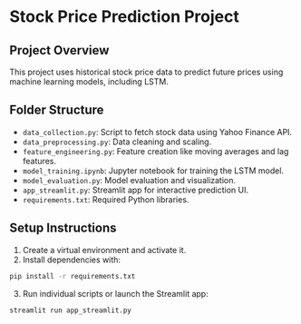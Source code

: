 # Stock Price Prediction Project

## Project Overview
This project uses historical stock price data to predict future prices using machine learning models, including LSTM.

## Folder Structure
- `data_collection.py`: Script to fetch stock data using Yahoo Finance API.
- `data_preprocessing.py`: Data cleaning and scaling.
- `feature_engineering.py`: Feature creation like moving averages and lag features.
- `model_training.ipynb`: Jupyter notebook for training the LSTM model.
- `model_evaluation.py`: Model evaluation and visualization.
- `app_streamlit.py`: Streamlit app for interactive prediction UI.
- `requirements.txt`: Required Python libraries.

## Setup Instructions
1. Create a virtual environment and activate it.
2. Install dependencies with:
```bash
pip install -r requirements.txt
```
3. Run individual scripts or launch the Streamlit app:
```bash
streamlit run app_streamlit.py
```
